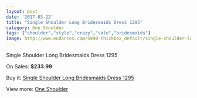 ```yaml
---
layout: post
date: '2017-03-22'
title: "Single Shoulder Long Bridesmaids Dress 1295"
category: One Shoulder
tags: ["shoulder","style","crazy","sale","bridesmaids"]
image: http://www.eudances.com/5940-thickbox_default/single-shoulder-long-bridesmaids-dress-1295.jpg
---
```

Single Shoulder Long Bridesmaids Dress 1295

On Sales: **$233.99**
<a href="https://www.eudances.com/en/one-shoulder/2100-single-shoulder-long-bridesmaids-dress-1295.html"><amp-img layout="responsive" width="600" height="600" src="//www.eudances.com/5940-thickbox_default/single-shoulder-long-bridesmaids-dress-1295.jpg" alt="Single Shoulder Long Bridesmaids Dress 1295 0" /></a>
<a href="https://www.eudances.com/en/one-shoulder/2100-single-shoulder-long-bridesmaids-dress-1295.html"><amp-img layout="responsive" width="600" height="600" src="//www.eudances.com/5942-thickbox_default/single-shoulder-long-bridesmaids-dress-1295.jpg" alt="Single Shoulder Long Bridesmaids Dress 1295 1" /></a>
<a href="https://www.eudances.com/en/one-shoulder/2100-single-shoulder-long-bridesmaids-dress-1295.html"><amp-img layout="responsive" width="600" height="600" src="//www.eudances.com/5941-thickbox_default/single-shoulder-long-bridesmaids-dress-1295.jpg" alt="Single Shoulder Long Bridesmaids Dress 1295 2" /></a>

Buy it: [Single Shoulder Long Bridesmaids Dress 1295](https://www.eudances.com/en/one-shoulder/2100-single-shoulder-long-bridesmaids-dress-1295.html "Single Shoulder Long Bridesmaids Dress 1295")

View more: [One Shoulder](https://www.eudances.com/en/23-one-shoulder "One Shoulder")